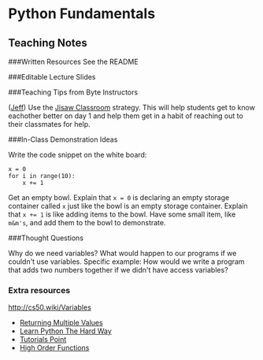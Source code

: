 # Python Fundamentals

## Teaching Notes

###Written Resources
See the README

###Editable Lecture Slides


###Teaching Tips from Byte Instructors

([Jeff](http://jeffmaxim.herokuapp.com/)) Use the [Jisaw Classroom](https://www.jigsaw.org) strategy. This will help students get to know eachother better on day 1 and help them get in a habit of reaching out to their classmates for help.

###In-Class Demonstration Ideas

Write the code snippet on the white board:
```
x = 0
for i in range(10):
    x += 1
```
Get an empty bowl. Explain that `x = 0` is declaring an empty storage container called `x` just like the bowl is an empty storage container. Explain that `x += 1` is like adding items to the bowl. Have some small item, like `m&m's`, and add them to the bowl to demonstrate.



###Thought Questions

Why do we need variables? What would happen to our programs if we couldn't use variables.
Specific example: How would we write a program that adds two numbers together if we didn't have access variables?

### Extra resources

http://cs50.wiki/Variables
* [Returning Multiple Values](https://www.safaribooksonline.com/library/view/python-cookbook-3rd/9781449357337/ch07s04.html)
* [Learn Python The Hard Way](http://learnpythonthehardway.org/book/ex21.html)
* [Tutorials Point](http://www.tutorialspoint.com/python/python_functions.htm)
* [High Order Functions](http://effbot.org/pyfaq/how-do-you-make-a-higher-order-function-in-python.htm)
